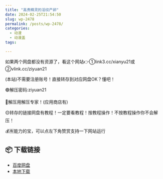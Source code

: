 ```yaml
---
title: "高贵精灵的淫纹产卵"
date: 2024-02-25T21:54:50
slug: wp-2478
permalink: /posts/wp-2478/
categories:
  - 动漫
  - 动漫盖
tags:

---
```


如果两个网盘都没有资源了，看这个网站👉①link3.cc/xianyu21或②vlink.cc/ziyuan21

(本站)不需要注册账号！直接转存到对应网盘OK？懂吧！

🟢解压密码:ziyuan21

🔵解压用解压专家！(应用商店有)

🟡转存的链接网盘有教程！一定要看教程！按教程操作！不按教程操作你不会解压！

💰🈶能力的宝，可以点左下角赞赏支持一下网站运行

## 📦 下载链接
- [百度网盘](https://blziyuan21.com/pay-download/2478?key=dea9b819c1&down_id=0)
- [本地下载](https://blziyuan21.com/pay-download/2478?key=dea9b819c1&down_id=1)

